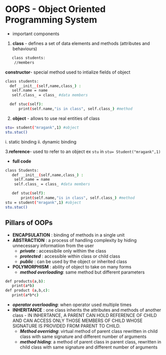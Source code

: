 # OOPS - Object Oriented Programming System
- important components
1. **class** - defines a set of data elements and methods (attributes and behaviours)
  ``` bash
     class students:
      //members
  ```
**constructor**- special method used to intialize fields of object   
 ```bash
class students:
   def __init__(self,name,class_) : 
    self.name = name
    self.class_ = class_ #data members

   def stuc(self):
       print(self.name,"is in class", self.class_) #method

```
2. **object** - allows to use real entities of class
```bash
stu= student("mragank",1) #object
stu.stuc()
```
   i. static binding
   ii. dynamic binding
   
3.**reference**- used to refer to an object ex `stu` in `stu= Student("mragank",1)`
- **full code**
```bash
class Students:
   def __init__(self,name,class_) : 
    self.name = name
    self.class_ = class_ #data members

   def stuc(self):
       print(self.name,"is in class", self.class_) #method
stu = student("mragank",1) #object
stu.stuc()
```
## Pillars of OOPs

- **ENCAPSULATION** : binding of methods in a single unit
- **ABSTRACTION** : a process of handling complexity by hiding unnecessary informatiion from the user
  - ***private*** : accessibile only withim the class
  - ***protected*** : accessible within class or child class                            
  - ***public*** : can be used by the object or inherited class
- **POLYMORPHISM** : ability of object to take on many forms
   - ***method overloading***: same method but different parameters
```bash
def products(a,b):
   print(a*b)
def product (a,b,c):
   print(a*b*c)
```
  - ***operator overloading***: when operator used multiple times
- **INHERITANCE** : one class inherits the attributes and methods of another class
       - IN INHERTANCE, A PARENT CAN HOLD REFERENCE OF CHILD AND CAN ACCESS ONLY THOSE MEMBERS OF CHILD WHOSE SIGNATURE IS PROVIDED FROM PARENT TO 
           CHILD.
  - ***Method overridng***: virtual method of parent class rewritten in child class with same signature and different number of arguments
  - ***method hiding***: a method of parent class in parent class, rewritten in child class with same signature and different number of arguments 
 
